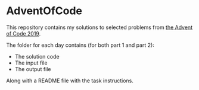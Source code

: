 # AdventOfCode
This repository contains my solutions to selected problems from <a href="https://adventofcode.com/">the Advent of Code 2019</a>.

The folder for each day contains (for both part 1 and part 2):
<ul>
    <li> The solution code </li>
    <li> The input file </li>
    <li> The output file </li>
</ul>

Along with a README file with the task instructions.
